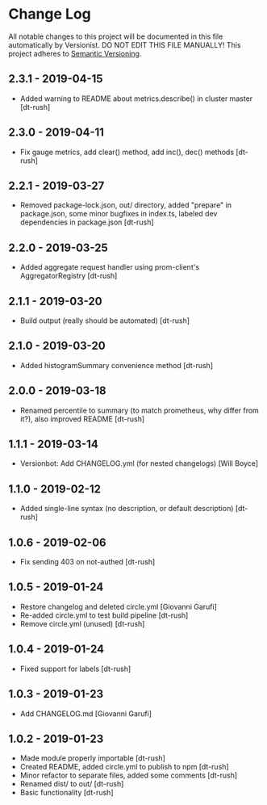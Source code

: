 # Change Log

All notable changes to this project will be documented in this file
automatically by Versionist. DO NOT EDIT THIS FILE MANUALLY!
This project adheres to [Semantic Versioning](http://semver.org/).

## 2.3.1 - 2019-04-15

* Added warning to README about metrics.describe() in cluster master [dt-rush]

## 2.3.0 - 2019-04-11

* Fix gauge metrics, add clear() method, add inc(), dec() methods [dt-rush]

## 2.2.1 - 2019-03-27

* Removed package-lock.json, out/ directory, added "prepare" in package.json, some minor bugfixes in index.ts, labeled dev dependencies in package.json [dt-rush]

## 2.2.0 - 2019-03-25

* Added aggregate request handler using prom-client's AggregatorRegistry [dt-rush]

## 2.1.1 - 2019-03-20

* Build output (really should be automated) [dt-rush]

## 2.1.0 - 2019-03-20

* Added histogramSummary convenience method [dt-rush]

## 2.0.0 - 2019-03-18

* Renamed percentile to summary (to match prometheus, why differ from it?), also improved README [dt-rush]

## 1.1.1 - 2019-03-14

* Versionbot: Add CHANGELOG.yml (for nested changelogs) [Will Boyce]

## 1.1.0 - 2019-02-12

* Added single-line syntax (no description, or default description) [dt-rush]

## 1.0.6 - 2019-02-06

* Fix sending 403 on not-authed [dt-rush]

## 1.0.5 - 2019-01-24

* Restore changelog and deleted circle.yml [Giovanni Garufi]
* Re-added circle.yml to test build pipeline [dt-rush]
* Remove circle.yml (unused) [dt-rush]

## 1.0.4 - 2019-01-24

* Fixed support for labels [dt-rush]

## 1.0.3 - 2019-01-23

* Add CHANGELOG.md [Giovanni Garufi]

## 1.0.2 - 2019-01-23

* Made module properly importable [dt-rush]
* Created README, added circle.yml to publish to npm [dt-rush]
* Minor refactor to separate files, added some comments [dt-rush]
* Renamed dist/ to out/ [dt-rush]
* Basic functionality [dt-rush]
